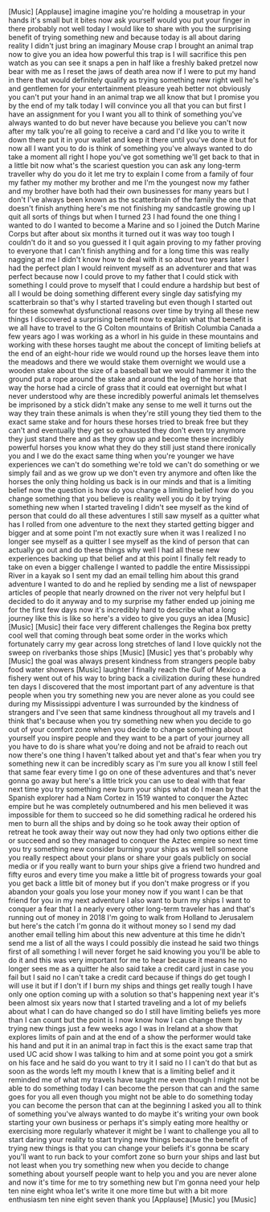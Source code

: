 
[Music]
[Applause]
imagine imagine you&#39;re holding a
mousetrap in your hands it&#39;s small but
it bites now ask yourself would you put
your finger in there probably not well
today I would like to share with you the
surprising benefit of trying something
new and because today is all about
daring reality
I didn&#39;t just bring an imaginary Mouse
crap
I brought an animal trap now to give you
an idea how powerful this trap is I will
sacrifice this pen watch as you can see
it snaps a pen in half like a freshly
baked pretzel now bear with me as I
reset the jaws of death area now if I
were to put my hand in there that would
definitely qualify as trying something
new right
well he&#39;s and gentlemen for your
entertainment pleasure
yeah better not obviously
you can&#39;t put your hand in an animal
trap we all know that but I promise you
by the end of my talk today I will
convince you all that you can but first
I have an assignment for you
I want you all to think of something
you&#39;ve always wanted to do but never
have because you believe you can&#39;t now
after my talk you&#39;re all going to
receive a card and I&#39;d like you to write
it down there put it in your wallet and
keep it there until you&#39;ve done it but
for now all I want you to do is think of
something you&#39;ve always wanted to do
take a moment
all right I hope you&#39;ve got something
we&#39;ll get back to that in a little bit
now what&#39;s the scariest question you can
ask any long-term traveller why do you
do it let me try to explain I come from
a family of four my father my mother my
brother and me I&#39;m the youngest now my
father and my brother have both had
their own businesses for many years but
I don&#39;t I&#39;ve always been known as the
scatterbrain of the family the one that
doesn&#39;t finish anything here&#39;s me not
finishing my sandcastle
growing up I quit all sorts of things
but when I turned 23 I had found the one
thing I wanted to do I wanted to become
a Marine and so I joined the Dutch
Marine Corps but after about six months
it turned out it was way too tough I
couldn&#39;t do it and so you guessed it I
quit
again proving to my father proving to
everyone that I can&#39;t finish anything
and for a long time this was really
nagging at me I didn&#39;t know how to deal
with it so about two years later I had
the perfect plan
I would reinvent myself as an adventurer
and that was perfect because now I could
prove to my father that I could stick
with something I could prove to myself
that I could endure a hardship but best
of all I would be doing something
different every single day satisfying my
scatterbrain so that&#39;s why I started
traveling but even though I started out
for these somewhat dysfunctional reasons
over time by trying all these new things
I discovered a surprising benefit now to
explain what that benefit is we all have
to travel to the G Colton mountains of
British Columbia Canada a few years ago
I was working as a whorl in his guide in
these mountains
and working with these horses taught me
about the concept of limiting beliefs at
the end of an eight-hour ride we would
round up the horses leave them into the
meadows and there we would stake them
overnight we would use a wooden stake
about the size of a baseball bat we
would hammer it into the ground put a
rope around the stake and around the leg
of the horse that way the horse had a
circle of grass that it could eat
overnight but what I never understood
why are these incredibly powerful
animals let themselves be imprisoned by
a stick didn&#39;t make any sense to me well
it turns out the way they train these
animals is when they&#39;re still young they
tied them to the exact same stake and
for hours these horses tried to break
free but they can&#39;t and eventually they
get so exhausted they don&#39;t even try
anymore they just stand there and as
they grow up and become these incredibly
powerful horses you know what they do
they still just stand there ironically
you and I we do the exact same thing
when you&#39;re younger we have experiences
we can&#39;t do something we&#39;re told we
can&#39;t do something or we simply fail and
as we grow up we don&#39;t even try anymore
and often like the horses the only thing
holding us back is in our minds and that
is a limiting belief now the question is
how do you change a limiting belief how
do you change something that you believe
is reality well you do it by trying
something new when I started traveling I
didn&#39;t see myself as the kind of person
that could do all these adventures I
still saw myself as a quitter
what has I rolled from one adventure to
the next they started getting bigger and
bigger and at some point I&#39;m not exactly
sure when it was I realized I no longer
see myself as a quitter
I see myself as the kind of person that
can actually go out and do these things
why well I had all these new experiences
backing up that belief and at this point
I finally felt ready to take on even a
bigger challenge I wanted to paddle the
entire Mississippi River in a kayak so I
sent my dad an email telling him about
this grand adventure I wanted to do and
he replied by sending me a list of
newspaper articles of people that nearly
drowned on the river not very helpful
but I decided to do it anyway and to my
surprise my father ended up joining me
for the first few days now it&#39;s
incredibly hard to describe what a long
journey like this is like so here&#39;s a
video to give you guys an idea
[Music]
[Music]
[Music]
their face very different challenges the
Regina box pretty cool well that coming
through beat some order in the works
which fortunately carry my gear across
long stretches of land
I love quickly not the sweep on
riverbanks those ships
[Music]
[Music]
yes that&#39;s probably why
[Music]
the goal was always present kindness
from strangers people baby food water
showers
[Music]
laughter I finally reach the Gulf of
Mexico a fishery went out of his way to
bring back a civilization during these
hundred ten days I discovered that the
most important part of any adventure is
that people
when you try something new you are never
alone as you could see during my
Mississippi adventure I was surrounded
by the kindness of strangers and I&#39;ve
seen that same kindness throughout all
my travels and I think that&#39;s because
when you try something new when you
decide to go out of your comfort zone
when you decide to change something
about yourself you inspire people and
they want to be a part of your journey
all you have to do is share what you&#39;re
doing and not be afraid to reach out now
there&#39;s one thing I haven&#39;t talked about
yet and that&#39;s fear when you try
something new it can be incredibly scary
as I&#39;m sure you all know I still feel
that same fear every time I go on one of
these adventures and that&#39;s never gonna
go away but here&#39;s a little trick you
can use to deal with that fear next time
you try something new
burn your ships what do I mean by that
the Spanish explorer had a Nam Cortez in
1519 wanted to conquer the Aztec empire
but he was completely outnumbered and
his men believed it was impossible for
them to succeed so he did something
radical he ordered his men to burn all
the ships and by doing so he took away
their option of retreat he took away
their way out
now they had only two options either die
or succeed and so they managed to
conquer the Aztec empire so next time
you try something new
consider burning your ships as well tell
someone you really respect about your
plans or share your goals publicly on
social media or if you really want to
burn your ships give a friend two
hundred and fifty euros and every time
you make a little bit of progress
towards your goal you get back a little
bit of money but if you don&#39;t make
progress or if you abandon your goals
you lose your money now if you want I
can be that friend for you
in my next adventure I also want to burn
my ships
I want to conquer a fear that I a nearly
every other long-term traveler has and
that&#39;s running out of money in 2018 I&#39;m
going to walk from Holland to Jerusalem
but here&#39;s the catch
I&#39;m gonna do it without money so I send
my dad another email telling him about
this new adventure at this time he
didn&#39;t send me a list of all the ways I
could possibly die instead he said two
things first of all something I will
never forget he said knowing you you&#39;ll
be able to do it and this was very
important for me to hear because it
means he no longer sees me as a quitter
he also said take a credit card just in
case you fail but I said no I can&#39;t take
a credit card because if things do get
tough I will use it but if I don&#39;t if I
burn my ships and things get really
tough
I have only one option coming up with a
solution so that&#39;s happening next year
it&#39;s been almost six years now that I
started traveling and a lot of my
beliefs about what I can do have changed
so do I still have limiting beliefs yes
more than I can count
but the point is I now know how I can
change them by trying new things just a
few weeks ago I was in Ireland at a show
that explores limits of pain and at the
end of a show the performer would take
his hand and put it in an animal trap in
fact this is the exact same trap that
used UC acid show I was talking to him
and at some point you got a smirk on his
face and he said do you want to try it I
said no I I can&#39;t do that but as soon as
the words left my mouth I knew that is a
limiting belief and it reminded me of
what my travels have taught me even
though I might not be able to do
something today
I can become the person that can and the
same goes for you all even though you
might not be able to do something today
you can become the person that can at
the beginning I asked you all to think
of something you&#39;ve always wanted to do
maybe it&#39;s writing your own book
starting your own business or perhaps
it&#39;s simply eating more healthy or
exercising more regularly whatever it
might be I want to challenge you all to
start daring your reality to start
trying new things because the benefit of
trying new things is that you can change
your beliefs it&#39;s gonna be scary you&#39;ll
want to run back to your comfort zone so
burn your ships and last but not least
when you try something new when you
decide to change something about
yourself people want to help you
and you are never alone and now it&#39;s
time for me to try something new but I&#39;m
gonna need your help
ten nine eight whoa let&#39;s write it one
more time but with a bit more enthusiasm
ten nine eight seven
thank you
[Applause]
[Music]
you
[Music]

